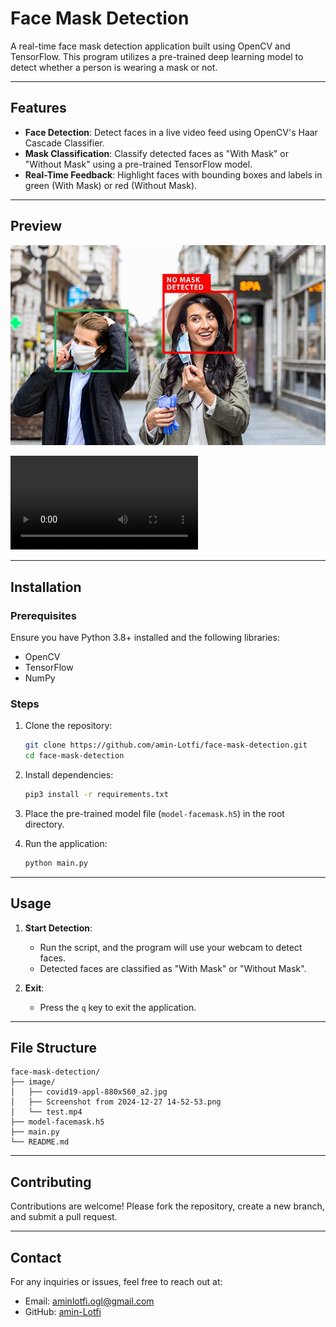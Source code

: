 
# Face Mask Detection

A real-time face mask detection application built using OpenCV and TensorFlow. This program utilizes a pre-trained deep learning model to detect whether a person is wearing a mask or not.

---

## Features

- **Face Detection**: Detect faces in a live video feed using OpenCV's Haar Cascade Classifier.
- **Mask Classification**: Classify detected faces as "With Mask" or "Without Mask" using a pre-trained TensorFlow model.
- **Real-Time Feedback**: Highlight faces with bounding boxes and labels in green (With Mask) or red (Without Mask).

---

## Preview

![Screenshot Preview](image/covid19-appl-880x560_a2.jpg)

![Video Preview](image/test.mp4)

---

## Installation

### Prerequisites

Ensure you have Python 3.8+ installed and the following libraries:

- OpenCV
- TensorFlow
- NumPy

### Steps

1. Clone the repository:
   ```bash
   git clone https://github.com/amin-Lotfi/face-mask-detection.git
   cd face-mask-detection
   ```

2. Install dependencies:
   ```bash
   pip3 install -r requirements.txt
   ```

3. Place the pre-trained model file (`model-facemask.h5`) in the root directory.

4. Run the application:
   ```bash
   python main.py
   ```

---

## Usage

1. **Start Detection**:
   - Run the script, and the program will use your webcam to detect faces.
   - Detected faces are classified as "With Mask" or "Without Mask".

2. **Exit**:
   - Press the `q` key to exit the application.

---

## File Structure
```
face-mask-detection/
├── image/
│   ├── covid19-appl-880x560_a2.jpg
│   ├── Screenshot from 2024-12-27 14-52-53.png
│   └── test.mp4
├── model-facemask.h5
├── main.py
└── README.md
```

---

## Contributing

Contributions are welcome! Please fork the repository, create a new branch, and submit a pull request.

---

## Contact

For any inquiries or issues, feel free to reach out at:

- Email: aminlotfi.ogl@gmail.com
- GitHub: [amin-Lotfi](https://github.com/amin-Lotfi)
